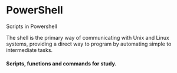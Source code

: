 # PowerShell
Scripts in Powershell
 
The shell is the primary way of communicating with Unix and Linux systems, providing a direct way to program by automating simple to intermediate tasks. 
#### Scripts, functions and commands for study. 
